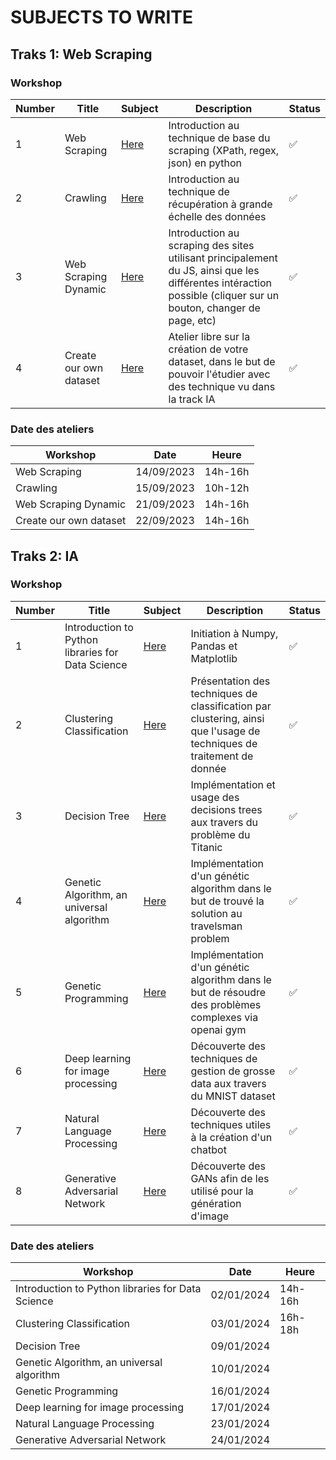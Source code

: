 # SUBJECTS TO WRITE

## Traks 1: Web Scraping

### Workshop 

| Number | Title | Subject | Description | Status |
| ------ | ----- | ------- | ----------- | ------ |
| 1      | Web Scraping | [Here](Track-WebScraping/Scraping.md) | Introduction au technique de base du scraping (XPath, regex, json) en python | ✅ |
| 2      | Crawling | [Here](Track-WebScraping/Crawling.md) | Introduction au technique de récupération à grande échelle des données | ✅ |
| 3      | Web Scraping Dynamic | [Here](Track-WebScraping/Scraping-Dynamic.md) | Introduction au scraping des sites utilisant principalement du JS, ainsi que les différentes intéraction possible (cliquer sur un bouton, changer de page, etc) | ✅ |
| 4      | Create our own dataset | [Here](Track-WebScraping/CreateADataset.md) | Atelier libre sur la création de votre dataset, dans le but de pouvoir l'étudier avec des technique vu dans la track IA | ✅ |

### Date des ateliers

| Workshop | Date | Heure |
| -------- | ---- | ----- |
| Web Scraping | 14/09/2023 | 14h-16h |
| Crawling | 15/09/2023 | 10h-12h |
| Web Scraping Dynamic | 21/09/2023 | 14h-16h |
| Create our own dataset | 22/09/2023 | 14h-16h |

## Traks 2: IA

### Workshop 

| Number | Title | Subject | Description | Status |
| ------ | ----- | ------- | ----------- | ------ |
| 1      | Introduction to Python libraries for Data Science | [Here](Track-IA/01-Prequel.ipynb) | Initiation à Numpy, Pandas et Matplotlib | ✅ |
| 2      | Clustering Classification | [Here](Track-IA/02-Clustering.ipynb) | Présentation des techniques de classification par clustering, ainsi que l'usage de techniques de traitement de donnée | ✅ |
| 3      | Decision Tree | [Here](Track-IA/03-DecisionTree.ipynb) | Implémentation et usage des decisions trees aux travers du problème du Titanic | ✅ |
| 4      | Genetic Algorithm, an universal algorithm | [Here](Track-IA/04-GeneticAlgorithm.ipynb) | Implémentation d'un génétic algorithm dans le but de trouvé la solution au travelsman problem | ✅ |
| 5      | Genetic Programming | [Here](Track-IA/05-GeneticProgramming.ipynb) | Implémentation d'un génétic algorithm dans le but de résoudre des problèmes complexes via openai gym | ✅ |
| 6      | Deep learning for image processing | [Here](Track-IA/06-DeepLearningImageProcessing.ipynb) | Découverte des techniques de gestion de grosse data aux travers du MNIST dataset | ✅ |
| 7      | Natural Language Processing | [Here](Track-IA/07-NLP.ipynb) | Découverte des techniques utiles à la création d'un chatbot | ✅ |
| 8      | Generative Adversarial Network | [Here](Track-IA/08-GAN.ipynb) | Découverte des GANs afin de les utilisé pour la génération d'image | ✅ |

### Date des ateliers

| Workshop | Date | Heure |
| -------- | ---- | ----- |
| Introduction to Python libraries for Data Science | 02/01/2024 | 14h-16h |
| Clustering Classification | 03/01/2024 | 16h-18h |
| Decision Tree | 09/01/2024 |  |
| Genetic Algorithm, an universal algorithm | 10/01/2024 |  |
| Genetic Programming | 16/01/2024 |  |
| Deep learning for image processing | 17/01/2024 |  |
| Natural Language Processing | 23/01/2024 |  |
| Generative Adversarial Network | 24/01/2024 |  |
